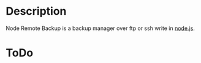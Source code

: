 Description
===========

Node Remote Backup is a backup manager over ftp or ssh write in [node.js](http://nodejs.org/).

ToDo
============